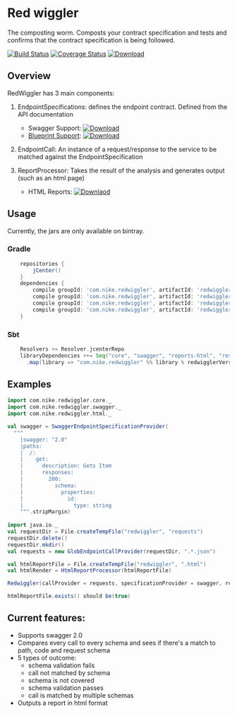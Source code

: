 # Red wiggler
The composting worm.  Composts your contract specification and tests and confirms that the contract specification is being followed.

[![Build Status](https://travis-ci.com/Nike-Inc/redwiggler.svg?token=PmECSWCH8LFEKNdzr64F&branch=master)](https://travis-ci.com/Nike-Inc/redwiggler)
[![Coverage Status](https://coveralls.io/repos/github/Nike-Inc/redwiggler/badge.svg?branch=master)](https://coveralls.io/github/Nike-Inc/redwiggler?branch=master)
[ ![Download](https://api.bintray.com/packages/nike/maven/redwiggler/images/download.svg) ](https://bintray.com/nike/maven/redwiggler/_latestVersion)

## Overview

RedWiggler has 3 main components:

1. EndpointSpecifications: defines the endpoint contract. Defined from the API documentation

    * Swagger Support: [ ![Download](https://api.bintray.com/packages/nike/maven/redwiggler-swagger/images/download.svg) ](https://bintray.com/nike/maven/redwiggler-swagger/_latestVersion)
    * [Blueprint Support](blueprint/README.md): [ ![Download](https://api.bintray.com/packages/nike/maven/redwiggler-blueprint/images/download.svg) ](https://bintray.com/nike/maven/redwiggler-blueprint/_latestVersion)
  
2. EndpointCall: An instance of a request/response to the service to be matched against the EndpointSpecification
3. ReportProcessor: Takes the result of the analysis and generates output (such as an html page)

    * HTML Reports: [ ![Downlaod](https://api.bintray.com/packages/nike/maven/redwiggler-reports-html/images/download.svg) ](https://bintray.com/nike/maven/redwiggler-reports-html/_latestVersion)

## Usage

Currently, the jars are only available on bintray.

### Gradle
```groovy
    repositories {
        jCenter()
    }
    dependencies {
        compile groupId: 'com.nike.redwiggler', artifactId: 'redwiggler-core_2.12', verson: redwigglerVersion
        compile groupId: 'com.nike.redwiggler', artifactId: 'redwiggler-swagger_2.12', verson: redwigglerVersion
        compile groupId: 'com.nike.redwiggler', artifactId: 'redwiggler-reports-html_2.12', verson: redwigglerVersion
        compile groupId: 'com.nike.redwiggler', artifactId: 'redwiggler-restassured_2.12', verson: redwigglerVersion
    }
```

### Sbt
```sbt
    Resolvers += Resolver.jcenterRepo
    libraryDependencies ++= Seq("core", "swagger", "reports-html", "restassured")
      .map(library => "com.nike.redwiggler" %% library % redwigglerVersion)
```

## Examples

```scala
import com.nike.redwiggler.core._
import com.nike.redwiggler.swagger._
import com.nike.redwiggler.html._

val swagger = SwaggerEndpointSpecificationProvider(
  """
    |swagger: "2.0"
    |paths:
    |  /:
    |    get:
    |      description: Gets Item
    |      responses:
    |        200:
    |          schema:
    |            properties:
    |              id:
    |                type: string
    """.stripMargin)
    
import java.io._
val requestDir = File.createTempFile("redwiggler", "requests")
requestDir.delete()
requestDir.mkdir()
val requests = new GlobEndpointCallProvider(requestDir, ".*.json")

val htmlReportFile = File.createTempFile("redwiggler", ".html")
val htmlRender = HtmlReportProcessor(htmlReportFile)

Redwiggler(callProvider = requests, specificationProvider = swagger, reportProcessor = htmlRender)

htmlReportFile.exists() should be(true)
```

## Current features:
+ Supports swagger 2.0
+ Compares every call to every schema and sees if there's a match to path, code and request schema
+ 5 types of outcome:
  * schema validation fails
  * call not matched by schema
  * schema is not covered
  * schema validation passes
  * call is matched by multiple schemas
+ Outputs a report in html format
